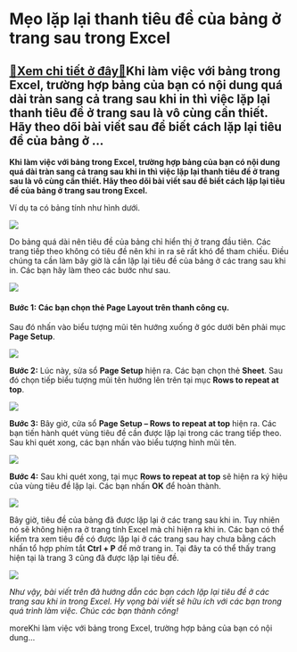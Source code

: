 Mẹo lặp lại thanh tiêu đề của bảng ở trang sau trong Excel
==========================================================

[:gift:Xem chi tiết ở đây:gift:](https://hddtvn.com/meo-lap-lai-thanh-tieu-de-cua-bang-o-trang-sau-trong-excel/)Khi làm việc với bảng trong Excel, trường hợp bảng của bạn có nội dung quá dài tràn sang cả trang sau khi in thì việc lặp lại thanh tiêu đề ở trang sau là vô cùng cần thiết. Hãy theo dõi bài viết sau để biết cách lặp lại tiêu đề của bảng ở …
-------------------------------------------------------------------------------------------------------------------------------------------------------------------------------------------------------------------------------------------------

**Khi làm việc với bảng trong Excel, trường hợp bảng của bạn có nội dung quá dài tràn sang cả trang sau khi in thì việc lặp lại thanh tiêu đề ở trang sau là vô cùng cần thiết. Hãy theo dõi bài viết sau để biết cách lặp lại tiêu đề của bảng ở trang sau trong Excel.**


Ví dụ ta có bảng tính như hình dưới.


![](https://hddtvn.com/wp-content/uploads/2021/01/comRkSH.png)


Do bảng quá dài nên tiêu đề của bảng chỉ hiển thị ở trang đầu tiên. Các trang tiếp theo không có tiêu đề nên khi in ra sẽ rất khó để tham chiếu. Điều chúng ta cần làm bây giờ là cần lặp lại tiêu đề của bảng ở các trang sau khi in. Các bạn hãy làm theo các bước như sau.


![](https://hddtvn.com/wp-content/uploads/2021/01/Enl23PP.png)


#### **Bước 1:** Các bạn chọn thẻ **Page Layout** trên thanh công cụ.


Sau đó nhấn vào biểu tượng mũi tên hướng xuống ở góc dưới bên phải mục **Page Setup**.


![](https://hddtvn.com/wp-content/uploads/2021/01/GAEFMzK.png)


**Bước 2:** Lúc này, sửa sổ **Page Setup** hiện ra. Các bạn chọn thẻ **Sheet**. Sau đó chọn tiếp biểu tượng mũi tên hướng lên trên tại mục **Rows to repeat at top**.


![](https://hddtvn.com/wp-content/uploads/2021/01/zzS983Z.png)


**Bước 3:** Bây giờ, cửa sổ **Page Setup – Rows to repeat at top** hiện ra. Các bạn tiến hành quét vùng tiêu đề cần được lặp lại trong các trang tiếp theo. Sau khi quét xong, các bạn nhấn vào biểu tượng hình mũi tên.


![](https://hddtvn.com/wp-content/uploads/2021/01/dxRY6hb.png)


**Bước 4:** Sau khi quét xong, tại mục **Rows to repeat at top** sẽ hiện ra ký hiệu của vùng tiêu đề lặp lại. Các bạn nhấn **OK** để hoàn thành.


![](https://hddtvn.com/wp-content/uploads/2021/01/pMiwGoJ.png)


Bây giờ, tiêu đề của bảng đã được lặp lại ở các trang sau khi in. Tuy nhiên nó sẽ không hiện ra ở trang tính Excel mà chỉ hiện ra khi in. Các bạn có thể kiểm tra xem tiêu đề có được lặp lại ở các trang sau hay chưa bằng cách nhấn tổ hợp phím tắt **Ctrl + P** để mở trang in. Tại đây ta có thể thấy trang hiện tại là trang 3 cũng đã được lặp lại tiêu đề.


![](https://hddtvn.com/wp-content/uploads/2021/01/9kNw3Zt.png)


*Như vậy, bài viết trên đã hướng dẫn các bạn cách lặp lại tiêu đề ở các trang sau khi in trong Excel. Hy vọng bài viết sẽ hữu ích với các bạn trong quá trình làm việc. Chúc các bạn thành công!*


moreKhi làm việc với bảng trong Excel, trường hợp bảng của bạn có nội dung…

